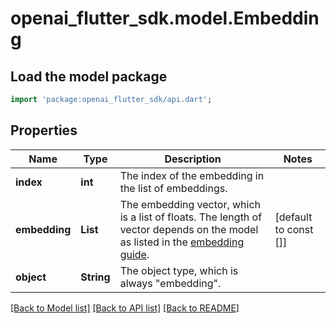 # openai_flutter_sdk.model.Embedding

## Load the model package
```dart
import 'package:openai_flutter_sdk/api.dart';
```

## Properties
Name | Type | Description | Notes
------------ | ------------- | ------------- | -------------
**index** | **int** | The index of the embedding in the list of embeddings. | 
**embedding** | **List<double>** | The embedding vector, which is a list of floats. The length of vector depends on the model as listed in the [embedding guide](/docs/guides/embeddings).  | [default to const []]
**object** | **String** | The object type, which is always \"embedding\". | 

[[Back to Model list]](../README.md#documentation-for-models) [[Back to API list]](../README.md#documentation-for-api-endpoints) [[Back to README]](../README.md)


